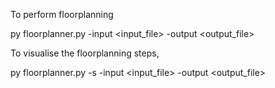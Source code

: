 To perform floorplanning

py floorplanner.py -input <input_file> -output <output_file>

To visualise the floorplanning steps,

py floorplanner.py -s -input <input_file> -output <output_file>
